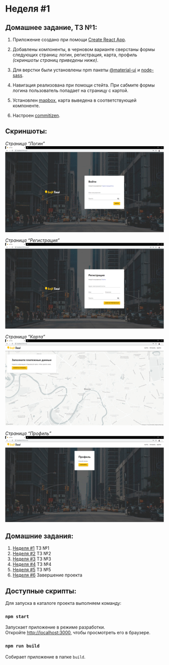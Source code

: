 # Неделя #1

## Домашнее задание, ТЗ №1:

1. Приложение создано при помощи [Create React App](https://github.com/facebook/create-react-app).

2. Добавлены компоненты, в черновом варианте сверстаны формы следующих страниц: логин, регистрация, карта, профиль _(скриншоты страниц приведены ниже)_.

3. Для верстки были установлены npm пакеты [@material-ui](https://github.com/mui-org/material-ui) и [node-sass](https://github.com/sass/node-sass).

4. Навигация реализована при помощи стейта. При сабмите формы логина пользователь попадает на страницу с картой.

5. Установлен [mapbox](https://github.com/mapbox/mapbox-gl-js), карта выведена в соответствующей компоненте.

6. Настроен [commitizen](https://github.com/commitizen/cz-cli).

## Cкриншоты:

_Страница “Логин”_<br />
![Компонента страницы “Логин”](./screenshots/homework__01/login.png)

_Страница “Регистрация”_<br />
![Компонента страницы “Регистрация”](./screenshots/homework__01/signup.png)

_Страница “Карта”_<br />
![Компонента страницы “Карта”](./screenshots/homework__01/map.png)

_Страница “Профиль”_<br />
![Компонента страницы “Профиль”](./screenshots/homework__01/profile.png)

## Домашние задания:

1. [Неделя #1](./docs/Homework__01.md) ТЗ №1
2. [Неделя #2](./docs/Homework__02.md) ТЗ №2
3. [Неделя #3](./docs/Homework__03.md) ТЗ №3
4. [Неделя #4](./docs/Homework__04.md) ТЗ №4
5. [Неделя #5](./docs/Homework__05.md) ТЗ №5
6. [Неделя #6](../README.md) Завершение проекта

## Доступные скрипты:

Для запуска в каталоге проекта выполняем команду:

### `npm start`

Запускает приложение в режиме разработки.<br />
Откройте [http://localhost:3000](http://localhost:3000), чтобы просмотреть его в браузере.

### `npm run build`

Собирает приложение в папке `build`.
